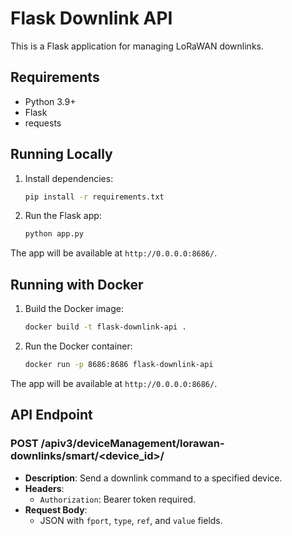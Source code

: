 # Flask Downlink API

This is a Flask application for managing LoRaWAN downlinks.

## Requirements

- Python 3.9+
- Flask
- requests

## Running Locally

1. Install dependencies:

    ```bash
    pip install -r requirements.txt
    ```

2. Run the Flask app:

    ```bash
    python app.py
    ```

The app will be available at `http://0.0.0.0:8686/`.

## Running with Docker

1. Build the Docker image:

    ```bash
    docker build -t flask-downlink-api .
    ```

2. Run the Docker container:

    ```bash
    docker run -p 8686:8686 flask-downlink-api
    ```

The app will be available at `http://0.0.0.0:8686/`.

## API Endpoint

### POST /apiv3/deviceManagement/lorawan-downlinks/smart/<device_id>/

- **Description**: Send a downlink command to a specified device.
- **Headers**:
  - `Authorization`: Bearer token required.
- **Request Body**:
  - JSON with `fport`, `type`, `ref`, and `value` fields.
